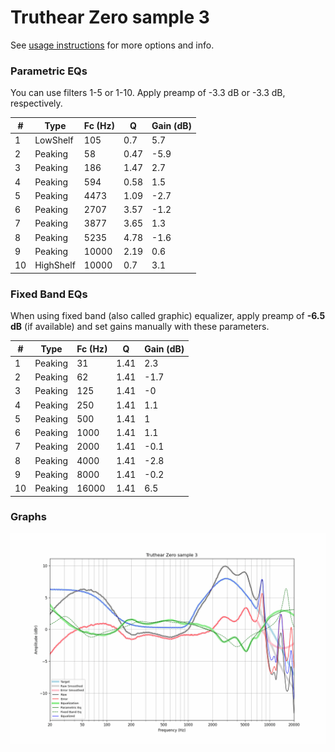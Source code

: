 # Truthear Zero sample 3
See [usage instructions](https://github.com/jaakkopasanen/AutoEq#usage) for more options and info.

### Parametric EQs
You can use filters 1-5 or 1-10. Apply preamp of -3.3 dB or -3.3 dB, respectively.

|   # | Type      |   Fc (Hz) |    Q |   Gain (dB) |
|-----|-----------|-----------|------|-------------|
|   1 | LowShelf  |       105 | 0.7  |         5.7 |
|   2 | Peaking   |        58 | 0.47 |        -5.9 |
|   3 | Peaking   |       186 | 1.47 |         2.7 |
|   4 | Peaking   |       594 | 0.58 |         1.5 |
|   5 | Peaking   |      4473 | 1.09 |        -2.7 |
|   6 | Peaking   |      2707 | 3.57 |        -1.2 |
|   7 | Peaking   |      3877 | 3.65 |         1.3 |
|   8 | Peaking   |      5235 | 4.78 |        -1.6 |
|   9 | Peaking   |     10000 | 2.19 |         0.6 |
|  10 | HighShelf |     10000 | 0.7  |         3.1 |

### Fixed Band EQs
When using fixed band (also called graphic) equalizer, apply preamp of **-6.5 dB** (if available) and set gains manually with these parameters.

|   # | Type    |   Fc (Hz) |    Q |   Gain (dB) |
|-----|---------|-----------|------|-------------|
|   1 | Peaking |        31 | 1.41 |         2.3 |
|   2 | Peaking |        62 | 1.41 |        -1.7 |
|   3 | Peaking |       125 | 1.41 |        -0   |
|   4 | Peaking |       250 | 1.41 |         1.1 |
|   5 | Peaking |       500 | 1.41 |         1   |
|   6 | Peaking |      1000 | 1.41 |         1.1 |
|   7 | Peaking |      2000 | 1.41 |        -0.1 |
|   8 | Peaking |      4000 | 1.41 |        -2.8 |
|   9 | Peaking |      8000 | 1.41 |        -0.2 |
|  10 | Peaking |     16000 | 1.41 |         6.5 |

### Graphs
![](./Truthear%20Zero%20sample%203.png)
